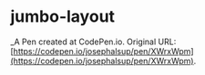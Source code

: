 # jumbo-layout
 _A Pen created at CodePen.io. Original URL: [https://codepen.io/josephalsup/pen/XWrxWpm](https://codepen.io/josephalsup/pen/XWrxWpm).

 